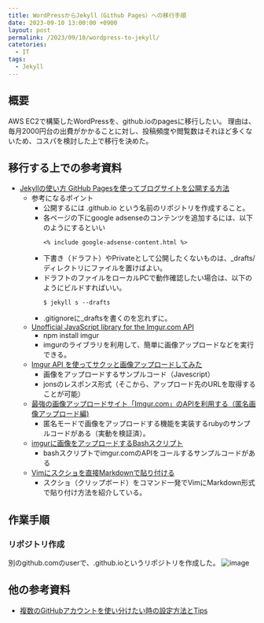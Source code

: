 ```yaml
---
title: WordPressからJekyll（Github Pages）への移行手順
date: 2023-09-10 13:00:00 +0900
layout: post
permalink: /2023/09/10/wordpress-to-jekyll/
catetories:
  - IT
tags:
  - Jekyll
---
```


## 概要
AWS EC2で構築したWordPressを、github.ioのpagesに移行したい。
理由は、毎月2000円台の出費がかかることに対し、投稿頻度や閲覧数はそれほど多くないため、コスパを検討した上で移行を決めた。

## 移行する上での参考資料
+ [Jekyllの使い方 GitHub Pagesを使ってブログサイトを公開する方法](https://simple-it-life.com/2020/08/16/migrate-blog-to-github/)
  + 参考になるポイント
    + 公開するには <user>.github.io という名前のリポジトリを作成すること。
    + 各ページの下にgoogle adsenseのコンテンツを追加するには、以下のようにするといい
      ```
      <% include google-adsense-content.html %>
      ```
    + 下書き（ドラフト）やPrivateとして公開したくないものは、_drafts/ディレクトリにファイルを置けばよい。
    + ドラフトのファイルをローカルPCで動作確認したい場合は、以下のようにビルドすればいい。
      ```
      $ jekyll s --drafts
      ```
    + .gitignoreに_draftsを書くのを忘れずに。
  + [Unofficial JavaScript library for the Imgur.com API](https://www.npmjs.com/package/imgur)
    + npm install imgur
    + imgurのライブラリを利用して、簡単に画像アップロードなどを実行できる。
  + [Imgur API を使ってサクッと画像アップロードしてみた](https://pisuke-code.com/web-basic-usage-of-imgur-api/)
    + 画像をアップロードするサンプルコード（Javescript）
     + jonsのレスポンス形式（そこから、アップロード先のURLを取得することが可能）
  + [最強の画像アップロードサイト「Imgur.com」のAPIを利用する（匿名画像アップロード編)](https://qiita.com/AKB428/items/a5f68a3288cc596975ae)
    + 匿名モードで画像をアップロードする機能を実装するrubyのサンプルコードがある（実動を検証済）。
  + [imgurに画像をアップロードするBashスクリプト](https://tomowarkar.github.io/blog/posts/imgur_api/)
    + bashスクリプトでimgur.comのAPIをコールするサンプルコードがある
  + [Vimにスクショを直接Markdownで貼り付ける](https://spinners.work/posts/vim-markdown-paste-from-clipboard/)
    + スクショ（クリップボード）をコマンド一発でVimにMarkdown形式で貼り付け方法を紹介している。

## 作業手順
### リポジトリ作成
別のgithub.comのuserで、<user>.github.ioというリポジトリを作成した。
![image](https://github.com/gxliu28/pages-test/assets/6185457/1d24cfe9-c058-45b2-bc1a-ebc2117c6273)

## 他の参考資料
+ [複数のGitHubアカウントを使い分けたい時の設定方法とTips](https://zenn.dev/taichifukumoto/articles/how-to-use-multiple-github-accounts)

